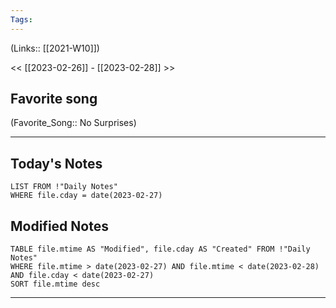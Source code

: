 ```yaml
---
Tags:
---
```

(Links:: [[2021-W10]])

<< [[2023-02-26]] - [[2023-02-28]] >>
## Favorite song
(Favorite_Song:: No Surprises)

___
## Today's Notes
```dataview
LIST FROM !"Daily Notes"
WHERE file.cday = date(2023-02-27)
```
## Modified Notes
```dataview
TABLE file.mtime AS "Modified", file.cday AS "Created" FROM !"Daily Notes" 
WHERE file.mtime > date(2023-02-27) AND file.mtime < date(2023-02-28) AND file.cday < date(2023-02-27)
SORT file.mtime desc
```
___
